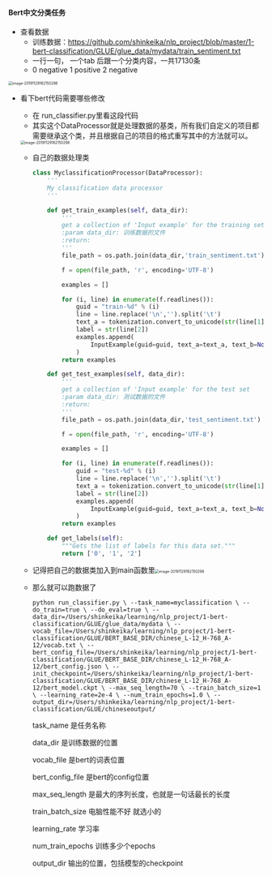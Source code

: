 #### Bert中文分类任务

- 查看数据
  - 训练数据：https://github.com/shinkeika/nlp_project/blob/master/1-bert-classification/GLUE/glue_data/mydata/train_sentiment.txt
  - 一行一句， 一个tab 后跟一个分类内容，一共17130条
  - 0 negative 1 positive 2 negative

<img src="/Users/shinkeika/learning/nlp_project/1-bert-classification/image/1.png" alt="image-20191129162150298" style="zoom:50%;" />

- 看下bert代码需要哪些修改

  - 在 run_classifier.py里看这段代码
  - 其实这个DataProcessor就是处理数据的基类，所有我们自定义的项目都需要继承这个类，并且根据自己的项目的格式重写其中的方法就可以。

  <img src="/Users/shinkeika/learning/nlp_project/1-bert-classification/image/2.png" alt="image-20191129162150298" style="zoom:50%;" />

  - 自己的数据处理类

    ```python
    class MyclassificationProcessor(DataProcessor):
        '''
        My classification data processor
        '''
    
        def get_train_examples(self, data_dir):
            '''
            get a collection of 'Input example' for the training set
            :param data_dir: 训练数据的文件
            :return:
            '''
            file_path = os.path.join(data_dir,'train_sentiment.txt')
    
            f = open(file_path, 'r', encoding='UTF-8')
    
            examples = []
    
            for (i, line) in enumerate(f.readlines()):
                guid = "train-%d" % (i)
                line = line.replace('\n','').split('\t')
                text_a = tokenization.convert_to_unicode(str(line[1]))
                label = str(line[2])
                examples.append(
                    InputExample(guid=guid, text_a=text_a, text_b=None, label=label)
                )
            return examples
    
        def get_test_examples(self, data_dir):
            '''
            get a collection of 'Input example' for the test set
            :param data_dir: 测试数据的文件
            :return:
            '''
            file_path = os.path.join(data_dir,'test_sentiment.txt')
    
            f = open(file_path, 'r', encoding='UTF-8')
    
            examples = []
    
            for (i, line) in enumerate(f.readlines()):
                guid = "test-%d" % (i)
                line = line.replace('\n','').split('\t')
                text_a = tokenization.convert_to_unicode(str(line[1]))
                label = str(line[2])
                examples.append(
                    InputExample(guid=guid, text_a=text_a, text_b=None, label=label)
                )
            return examples
    
        def get_labels(self):
            """Gets the list of labels for this data set."""
            return ['0', '1', '2']
    ```

  - 记得把自己的数据类加入到main函数里<img src="/Users/shinkeika/learning/nlp_project/1-bert-classification/image/3.png" alt="image-20191129162150298" style="zoom:50%;" />

  - 那么就可以跑数据了

    `python run_classifier.py \
      --task_name=myclassification \
      --do_train=true \
      --do_eval=true \
      --data_dir=/Users/shinkeika/learning/nlp_project/1-bert-classification/GLUE/glue_data/mydata \
      --vocab_file=/Users/shinkeika/learning/nlp_project/1-bert-classification/GLUE/BERT_BASE_DIR/chinese_L-12_H-768_A-12/vocab.txt \
      --bert_config_file=/Users/shinkeika/learning/nlp_project/1-bert-classification/GLUE/BERT_BASE_DIR/chinese_L-12_H-768_A-12/bert_config.json \
      --init_checkpoint=/Users/shinkeika/learning/nlp_project/1-bert-classification/GLUE/BERT_BASE_DIR/chinese_L-12_H-768_A-12/bert_model.ckpt \
      --max_seq_length=70 \
      --train_batch_size=1 \
      --learning_rate=2e-4 \
      --num_train_epochs=1.0 \
      --output_dir=/Users/shinkeika/learning/nlp_project/1-bert-classification/GLUE/chineseoutput/`

    task_name 是任务名称

    data_dir 是训练数据的位置

    vocab_file 是bert的词表位置

    bert_config_file 是bert的config位置

    max_seq_length 是最大的序列长度，也就是一句话最长的长度

    train_batch_size 电脑性能不好 就选小的

    learning_rate 学习率

    num_train_epochs 训练多少个epochs

    output_dir 输出的位置，包括模型的checkpoint